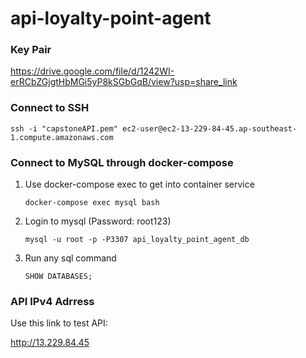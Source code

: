 # api-loyalty-point-agent

### Key Pair

https://drive.google.com/file/d/1242WI-erRCbZGjgtHbMGi5yP8kSGbGqB/view?usp=share_link

### Connect to SSH

```
ssh -i "capstoneAPI.pem" ec2-user@ec2-13-229-84-45.ap-southeast-1.compute.amazonaws.com
```

### Connect to MySQL through docker-compose

1. Use docker-compose exec to get into container service
    ```
    docker-compose exec mysql bash
    ```

2. Login to mysql (Password: root123)
    ```
    mysql -u root -p -P3307 api_loyalty_point_agent_db
    ```

3. Run any sql command
    ```
    SHOW DATABASES;
    ```

### API IPv4 Adrress

Use this link to test API:

http://13.229.84.45


